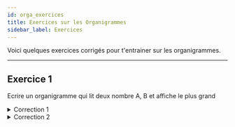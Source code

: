 ```yaml
---
id: orga_exercices
title: Exercices sur les Organigrammes
sidebar_label: Exercices
---
```


Voici quelques exercices corrigés pour t'entrainer sur les organigrammes.

---

## Exercice 1 

Ecrire un organigramme qui lit deux nombre A, B et affiche le plus
grand

<details>
<summary>Correction 1</summary>

![correction1](./assets/orga_exercice_1.png)
</details>

<details>
<summary>Correction 2</summary>

![correction2](./assets/orga_exercice_2.png)
</details>
